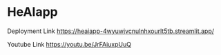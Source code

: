 # HeAIapp

Deployment Link 
https://heaiapp-4wyuwjvcnulnhxourlt5tb.streamlit.app/

Youtube Link
https://youtu.be/JrFAiuxpUuQ

